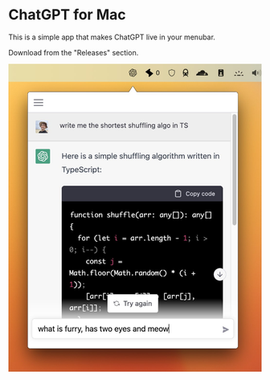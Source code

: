 # ChatGPT for Mac

This is a simple app that makes ChatGPT live in your menubar.

Download from the "Releases" section.

![Screenshot](./images/screenshot.jpeg)
